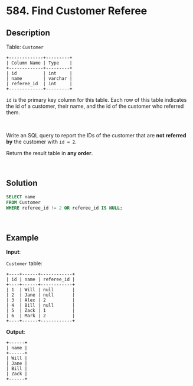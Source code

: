# 584. Find Customer Referee

## Description

Table: `Customer`
```
+-------------+---------+
| Column Name | Type    |
+-------------+---------+
| id          | int     |
| name        | varchar |
| referee_id  | int     |
+-------------+---------+
```
`id` is the primary key column for this table.
Each row of this table indicates the id of a customer, their name, and the id of the customer who referred them.

<br>

Write an SQL query to report the IDs of the customer that are **not referred by** the customer with `id = 2`.

Return the result table in **any order**.

<br>

## Solution

```sql
SELECT name
FROM Customer
WHERE referee_id != 2 OR referee_id IS NULL;
```

<br>

## Example

**Input**:

`Customer` table:
```
+----+------+------------+
| id | name | referee_id |
+----+------+------------+
| 1  | Will | null       |
| 2  | Jane | null       |
| 3  | Alex | 2          |
| 4  | Bill | null       |
| 5  | Zack | 1          |
| 6  | Mark | 2          |
+----+------+------------+
```
**Output**:
```
+------+
| name |
+------+
| Will |
| Jane |
| Bill |
| Zack |
+------+
```
